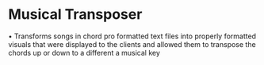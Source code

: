 # Musical Transposer
•	Transforms songs in chord pro formatted text files into properly formatted visuals that were displayed to the clients and allowed them to transpose the chords up or down to a different a musical key
